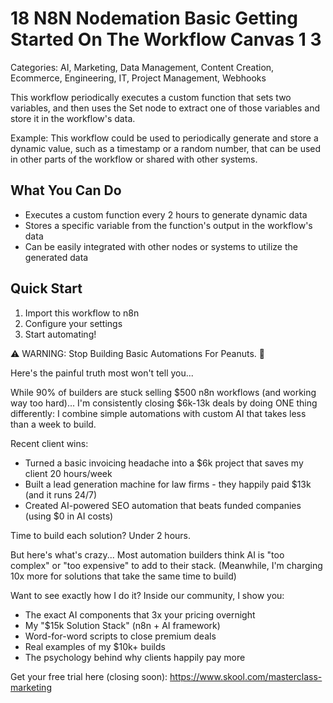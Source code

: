 # 18 N8N Nodemation Basic Getting Started On The Workflow Canvas 1 3

Categories: AI, Marketing, Data Management, Content Creation, Ecommerce, Engineering, IT, Project Management, Webhooks

This workflow periodically executes a custom function that sets two variables, and then uses the Set node to extract one of those variables and store it in the workflow's data.

Example: This workflow could be used to periodically generate and store a dynamic value, such as a timestamp or a random number, that can be used in other parts of the workflow or shared with other systems.

## What You Can Do
- Executes a custom function every 2 hours to generate dynamic data
- Stores a specific variable from the function's output in the workflow's data
- Can be easily integrated with other nodes or systems to utilize the generated data

## Quick Start
1. Import this workflow to n8n
2. Configure your settings
3. Start automating!

⚠️ WARNING: Stop Building Basic Automations For Peanuts. 🚫

Here's the painful truth most won't tell you...

While 90% of builders are stuck selling $500 n8n workflows (and working way too hard)...
I'm consistently closing $6k-13k deals by doing ONE thing differently:
I combine simple automations with custom AI that takes less than a week to build.

Recent client wins:
* Turned a basic invoicing headache into a $6k project that saves my client 20 hours/week
* Built a lead generation machine for law firms - they happily paid $13k (and it runs 24/7)
* Created AI-powered SEO automation that beats funded companies (using $0 in AI costs)

Time to build each solution? Under 2 hours.

But here's what's crazy...
Most automation builders think AI is "too complex" or "too expensive" to add to their stack.
(Meanwhile, I'm charging 10x more for solutions that take the same time to build)

Want to see exactly how I do it?
Inside our community, I show you:
* The exact AI components that 3x your pricing overnight
* My "$15k Solution Stack" (n8n + AI framework)
* Word-for-word scripts to close premium deals
* Real examples of my $10k+ builds
* The psychology behind why clients happily pay more

Get your free trial here (closing soon): https://www.skool.com/masterclass-marketing

